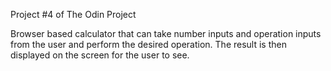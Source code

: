 Project #4 of The Odin Project

Browser based calculator that can take number inputs and operation inputs from the user and perform the desired operation. The result is then displayed on the screen for the user to see.